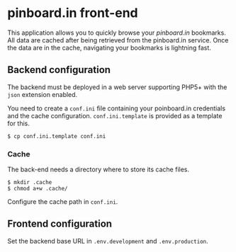 # pinboard.in front-end

This application allows you to quickly browse your _pinboard.in_ bookmarks. 
All data are cached after being retrieved from the pinboard.in service. 
Once the data are in the cache, navigating your bookmarks is lightning fast.

## Backend configuration

The backend must be deployed in a web server supporting PHP5+ with the `json` extension enabled.

You need to create a `conf.ini` file containing your poinboard.in credentials and the cache configuration.
`conf.ini.template` is provided as a template for this. 

    $ cp conf.ini.template conf.ini

### Cache

The back-end needs a directory where to store its cache files.
    
    $ mkdir .cache
    $ chmod a+w .cache/
    
Configure the cache path in `conf.ini`.    

## Frontend configuration

Set the backend base URL in `.env.development` and `.env.production`. 
